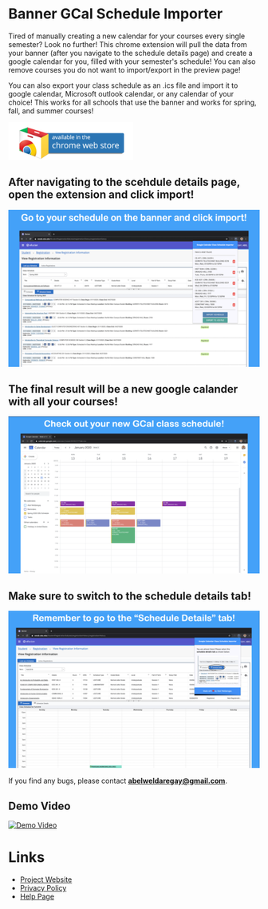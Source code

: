 # Banner GCal Schedule Importer

Tired of manually creating a new calendar for your courses every single semester? Look no further! This chrome extension will pull the data from your banner (after you navigate to the schedule details page) and create a google calendar for you, filled with your semester's schedule! You can also remove courses you do not want to import/export in the preview page!

You can also export your class schedule as an .ics file and import it to google calendar, Microsoft outlook calendar, or any calendar of your choice! This works for all schools that use the banner and works for spring, fall, and summer courses!

[<img src="available-chrome-web-button.png" width="250">](https://chrome.google.com/webstore/detail/banner-gcal-schedule-impo/kecmgaogpplcgaldfeadlohpihlefcaj)

## After navigating to the scehdule details page, open the extension and click import!

  <img src="./screenshots/import-preview.png">

## The final result will be a new google calander with all your courses!

  <img src="./screenshots/final-result.png">

## Make sure to switch to the schedule details tab!

  <img src="./screenshots/navigate-to-details.png">

If you find any bugs, please contact <b>abelweldaregay@gmail.com</b>.

## Demo Video
[![Demo Video](https://img.youtube.com/vi/X6XBlV7g34Q/0.jpg)](https://www.youtube.com/watch?v=X6XBlV7g34Q)


# Links
- [Project Website](https://abelweldaregay.github.io/Banner-GCal-Schedule-Importer/)
- [Privacy Policy](https://abelweldaregay.github.io/Banner-GCal-Schedule-Importer/privacy.html)
- [Help Page](https://abelweldaregay.github.io/Banner-GCal-Schedule-Importer/help)

